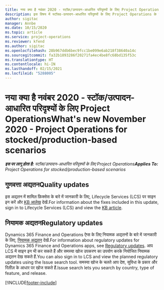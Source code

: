 ```yaml
---
title: नया क्या है नवंबर 2020 - स्टॉक/उत्पादन-आधारित परिदृश्यों के लिए Project Operations
description: इस विषय में स्टॉक्ड-उत्पादन-आधारित परिदृश्यों के लिए Project Operations के नवंबर 2020 में जारी होने वाले गुणवत्ता अद्यतनों के बारे में जानकारी दी गई है.
author: sigitac
manager: Annbe
ms.date: 10/15/2020
ms.topic: article
ms.service: project-operations
ms.reviewer: kfend
ms.author: sigitac
ms.openlocfilehash: 28b967ddb6bec9fcc1be099e6ab218f38640a14c
ms.sourcegitcommit: fa32b1893286f20271fa4ec4be8fc68bd135f53c
ms.translationtype: HT
ms.contentlocale: hi-IN
ms.lasthandoff: 02/15/2021
ms.locfileid: "5288005"
---
```

# <a name="whats-new-november-2020---project-operations-for-stockedproduction-based-scenarios"></a><span data-ttu-id="f45f1-103">नया क्या है नवंबर 2020 - स्टॉक/उत्पादन-आधारित परिदृश्यों के लिए Project Operations</span><span class="sxs-lookup"><span data-stu-id="f45f1-103">What's new November 2020 - Project Operations for stocked/production-based scenarios</span></span>

<span data-ttu-id="f45f1-104">_**इस पर लागू होता है:** स्टॉक/उत्पादन-आधारित परिदृश्यों के लिए Project Operations_</span><span class="sxs-lookup"><span data-stu-id="f45f1-104">_**Applies To:** Project Operations for stocked/production-based scenarios_</span></span>

## <a name="quality-updates"></a><span data-ttu-id="f45f1-105">गुणवत्ता अद्यतन</span><span class="sxs-lookup"><span data-stu-id="f45f1-105">Quality updates</span></span>

<span data-ttu-id="f45f1-106">इस अद्यतन में शामिल फ़िक्सेस के बारे में जानकारी के लिए, Lifecycle Services (LCS) पर साइन इन करें और [KB आलेख](https://fix.lcs.dynamics.com/Issue/Details?bugId=488609&amp;dbType=3&amp;qc=8251e8e1d5e2386de850599926c1adc3fec8e2ba25308036d22cdfe0a1c28fc7) देखें.</span><span class="sxs-lookup"><span data-stu-id="f45f1-106">For information about the fixes included in this update, sign in to Lifecycle Services (LCS) and view the [KB article](https://fix.lcs.dynamics.com/Issue/Details?bugId=488609&amp;dbType=3&amp;qc=8251e8e1d5e2386de850599926c1adc3fec8e2ba25308036d22cdfe0a1c28fc7).</span></span>

## <a name="regulatory-updates"></a><span data-ttu-id="f45f1-107">नियामक अद्यतन</span><span class="sxs-lookup"><span data-stu-id="f45f1-107">Regulatory updates</span></span>

<span data-ttu-id="f45f1-108">Dynamics 365 Finance and Operations ऐप्स के लिए नियामक अद्यतनों के बारे में जानकारी के लिए, [नियामक अद्यतन](https://docs.microsoft.com/dynamics365/finance/localizations/regulatory-updates) देखें.</span><span class="sxs-lookup"><span data-stu-id="f45f1-108">For information about regulatory updates for Dynamics 365 Finance and Operations apps, see [Regulatory updates](https://docs.microsoft.com/dynamics365/finance/localizations/regulatory-updates).</span></span> <span data-ttu-id="f45f1-109">आप LCS में साइन इन भी कर सकते हैं और समस्या खोज उपकरण का उपयोग करके नियोजित नियामक अद्यतन देख सकते हैं.</span><span class="sxs-lookup"><span data-stu-id="f45f1-109">You can also sign in to LCS and view the planned regulatory updates using the Issue search tool.</span></span> <span data-ttu-id="f45f1-110">समस्या खोज के चलते आप देश, सुविधा के प्रकार और रिलीज़ के आधार पर खोज सकते हैं.</span><span class="sxs-lookup"><span data-stu-id="f45f1-110">Issue search lets you search by country, type of feature, and release.</span></span>


[!INCLUDE[footer-include](../../includes/footer-banner.md)]